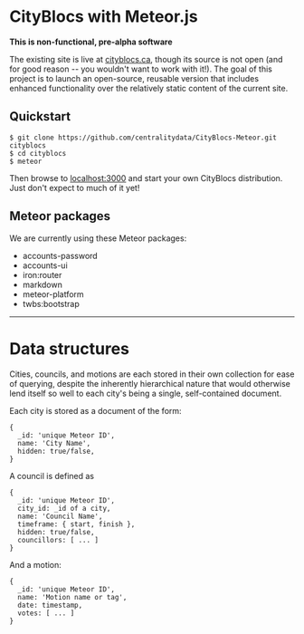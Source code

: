 # CityBlocs with Meteor.js

**This is non-functional, pre-alpha software**

The existing site is live at [cityblocs.ca](http://www.cityblocs.ca/), though
its source is not open (and for good reason -- you wouldn't want to work with
it!). The goal of this project is to launch an open-source, reusable version
that includes enhanced functionality over the relatively static content of the
current site.

## Quickstart ##

    $ git clone https://github.com/centralitydata/CityBlocs-Meteor.git cityblocs
    $ cd cityblocs
    $ meteor

Then browse to [localhost:3000](http://localhost:3000) and start your own
CityBlocs distribution. Just don't expect to much of it yet!

## Meteor packages ##

We are currently using these Meteor packages:
  * accounts-password
  * accounts-ui
  * iron:router
  * markdown
  * meteor-platform
  * twbs:bootstrap

----

# Data structures #

Cities, councils, and motions are each stored in their own collection for ease
of querying, despite the inherently hierarchical nature that would otherwise
lend itself so well to each city's being a single, self-contained document.

Each city is stored as a document of the form:

    {
      _id: 'unique Meteor ID',
      name: 'City Name',
      hidden: true/false,
    }

A council is defined as

    {
      _id: 'unique Meteor ID',
      city_id: _id of a city,
      name: 'Council Name',
      timeframe: { start, finish },
      hidden: true/false,
      councillors: [ ... ]
    }

And a motion:

    {
      _id: 'unique Meteor ID',
      name: 'Motion name or tag',
      date: timestamp,
      votes: [ ... ]
    }

